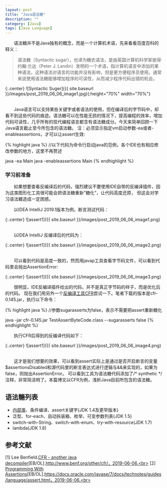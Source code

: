 ```yaml
---
layout: post
title: "Java语法糖"
description: ""
category: [Java]
tags: [Java Language]
---
```

<link rel="stylesheet" href="{{ site.baseurl }}/css/pygments.css">


&#160; &#160; &#160; &#160;语法糖并不是Java独有的概念，而是一个计算机术语，先来看看百度百科的释义：

> 语法糖（Syntactic sugar），也译为糖衣语法，是由英国计算机科学家彼得·约翰·兰达（Peter J. Landin）发明的一个术语，指计算机语言中添加的某种语法，这种语法对语言的功能并没有影响，但是更方便程序员使用。通常来说使用语法糖能够增加程序的可读性，从而减少程序代码出错的机会。

{:.center}
![Syntactic Suger]({{ site.baseurl }}/images/post_2019_06_06_image1.jpg){:height="70%" width="70%"}

<br>
&#160; &#160; &#160; &#160;Java语言可以支持某些关键字或者语法的使用，但在编译后的字节码中，却看不到这些代码的痕迹。语法糖可以在性能无损的情况下，提高编程的效率，增加代码可读性，几乎所有的现代编程语言都含有语法糖成分。今天来简单回顾一下Java语言截止至今所包含的语法糖。
注：必须显示指定vm启动参数-ea或者-enableassertions，才可以让assert生效:

{% highlight java %} 
//以下代码为命令行启动java的范例，各个IDE也有相应修改参数的地方，这里不再赘述

java -ea Main
java -enableassertions Main
{% endhighlight %}

<!-- more -->

### 学习前准备

&#160; &#160; &#160; &#160;如果想要查看反编译后的代码，强烈建议不要使用IDE自带的反编译插件，因为这类图形化工具很可能会把语法糖重新”糖化“，让代码高度还原，
但这会对学习语法糖造成一定困惑。

&#160; &#160; &#160; &#160;以IDEA IntelliJ 2019.1版本为例，断言测试代码：

{:.center}
![assert1]({{ site.baseurl }}/images/post_2019_06_06_image1.png)

<br>
&#160; &#160; &#160; &#160;以IDEA IntelliJ 反编译后的代码为：

{:.center}
![assert1]({{ site.baseurl }}/images/post_2019_06_06_image2.png)

<br>
&#160; &#160; &#160; &#160;可以看到代码是高度一致的，然而用javap工具查看字节码文件，可以看到代码里会抛出AssertionError:

{:.center}
![assert1]({{ site.baseurl }}/images/post_2019_06_06_image3.png)

&#160; &#160; &#160; &#160;很明显，IDE反编译插件给出的代码，并不是真正字节码的样子，而是优化后的代码。
现在我们用另外一个[反编译工具CFR](http://www.benf.org/other/cfr/)尝试一下。笔者下载的版本是cfr-0.145.jar，执行以下命令：

{% highlight java %} 
//参数sugarasserts为false，表示不需要把assert重新糖化

java -jar cfr-0.145.jar TestAssertByteCode.class --sugarasserts false
{% endhighlight %}

&#160; &#160; &#160; &#160;执行CFR后得到的反编译代码如下：

{:.center}
![assert1]({{ site.baseurl }}/images/post_2019_06_06_image4.png)

<br>
&#160; &#160; &#160; &#160;这才是我们想要的效果，可以看到assert实际上是通过是否开启断言的变量$assertionsDisabled和源代码里的断言表达式进行逻辑与&&来实现的，如果为false，则抛出AssertionError。
可以看到工具为语法糖代码添加了/* synthetic */注释，非常简洁明了。本篇博文以CFR为例，浅析Java目前所包含的语法糖。

## **语法糖列表**

* [内部类](http://leesir.github.io/2019/06/java-javasuger-innerclass)、条件编译、assert关键字(JDK 1.4及更早版本)
* 泛型、for-each、自动拆装箱、枚举、可变参数列表(JDK 1.5)
* switch-with-String、switch-with-enum、try-with-resource(JDK 1.7)
* lambda(JDK 1.8)

## 参考文献

[1] Lee Benfield.[CFR - another java decompiler](http://www.benf.org/other/cfr/)[EB/OL].http://www.benf.org/other/cfr/，2019-06-06.<br>
[2] [Programming With Assertions](https://docs.oracle.com/javase/7/docs/technotes/guides/language/assert.html)[EB/OL].https://docs.oracle.com/javase/7/docs/technotes/guides/language/assert.html，2019-06-06.<br>




